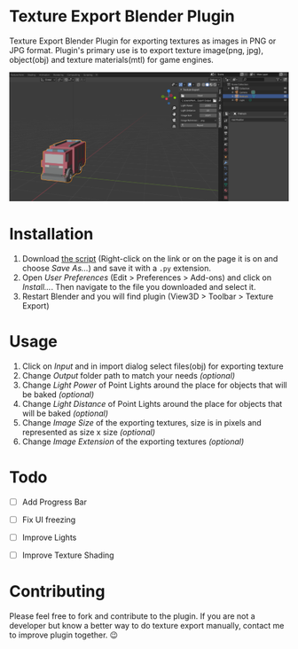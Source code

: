 # Texture Export Blender Plugin

Texture Export Blender Plugin for exporting textures as images in PNG or JPG format. Plugin's primary use is to export texture image(png, jpg), object(obj) and texture materials(mtl) for game engines.

![Texture Export Blender Plugin Screenshot](https://raw.githubusercontent.com/markokosticdev/texture-export-blender-plugin/master/texture_export.png)

# Installation

1.  Download [the script](http://dl.dropboxusercontent.com/u/23340323/add_Window.py) (Right-click on the link or on the page it is on and choose  _Save As..._) and save it with a `.py` extension.
2.  Open _User Preferences_ (Edit > Preferences > Add-ons) and click on  _Install..._. Then navigate to the file you downloaded and select it.
3. Restart Blender and you will find plugin (View3D > Toolbar > Texture Export)


# Usage

1. Click on _Input_ and in import dialog select files(obj) for exporting texture
2. Change _Output_ folder path to match your needs _(optional)_
3. Change _Light Power_ of Point Lights around the place for objects that will be baked _(optional)_
4. Change _Light Distance_ of Point Lights around the place for objects that will be baked _(optional)_
5. Change _Image Size_ of the exporting textures, size is in pixels and represented as size x size _(optional)_
6. Change _Image Extension_ of the exporting textures _(optional)_

# Todo

 - [ ] Add Progress Bar
 - [ ] Fix UI freezing
 - [ ] Improve Lights
 - [ ] Improve Texture Shading


# Contributing

Please feel free to fork and contribute to the plugin. If you are not a developer but know a better way to do texture export manually, contact me to improve plugin together. :wink:

